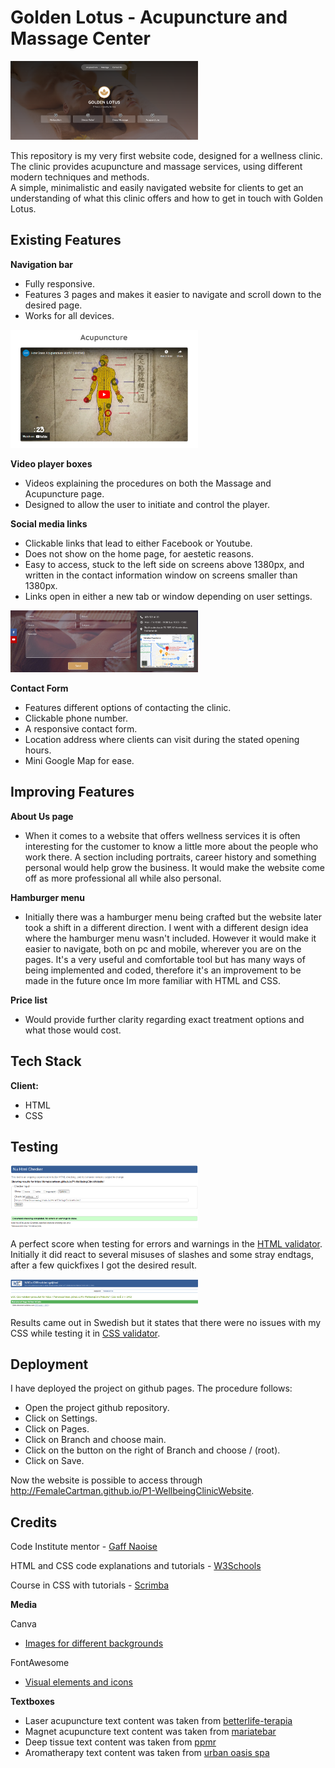 # Golden Lotus - Acupuncture and Massage Center
<img
  src="Assets\Images\homepage.png"
  alt="Screenshot of the front page"
  style="display: inline-block; margin: 0 auto; max-width: 300px">

This repository is my very first website code, designed for a wellness clinic. 
The clinic provides acupuncture and massage services, using different modern techniques and methods. <br>
A simple, minimalistic and easily navigated website for clients to get an understanding of what this clinic offers and how to get in touch with Golden Lotus.

## Existing Features

**Navigation bar** 
- Fully responsive. 
- Features 3 pages and makes it easier to navigate and scroll down to the desired page.
- Works for all devices.


<img
  src="Assets\Images\Videoplayer.png"
  alt="Screenshot of a videoplayer"
  style="display: inline-block; margin: 0 auto; max-width: 300px">


**Video player boxes**
- Videos explaining the procedures on both the Massage and Acupuncture page. 
- Designed to allow the user to initiate and control the player. 

**Social media links**
- Clickable links that lead to either Facebook or Youtube.
- Does not show on the home page, for aestetic reasons. 
- Easy to access, stuck to the left side on screens above 1380px, and written in the contact information window on screens smaller than 1380px. 
- Links open in either a new tab or window depending on user settings.


<img src="Assets\Images\Contactform.png"
  alt="Screenshot of the contact form where you also see the social link buttons"
  style="display: inline-block; margin: 0 auto; max-width: 300px">

**Contact Form** 
- Features different options of contacting the clinic. 
- Clickable phone number. 
- A responsive contact form. 
- Location address where clients can visit during the stated opening hours.
- Mini Google Map for ease.

## Improving Features


**About Us page**
- When it comes to a website that offers wellness services it is often interesting for the customer to know a little more about the people who work there. A section including portraits, career history and something personal would help grow the business. It would make the website come off as more professional all while also personal. 

**Hamburger menu**
- Initially there was a hamburger menu being crafted but the website later took a shift in a different direction. I went with a different design idea where the hamburger menu wasn't included. However it would make it easier to navigate, both on pc and mobile, wherever you are on the pages. It's a very useful and comfortable tool but has many ways of being implemented and coded, therefore it's an improvement to be made in the future once Im more familiar with HTML and CSS.

**Price list**
- Would provide further clarity regarding exact treatment options and what those would cost.

## Tech Stack
**Client:** 
- HTML
- CSS


## Testing
<img
  src="Assets\Images\validator.png"
  alt="Screenshot of the HTML validator"
  style="display: inline-block; margin: 0 auto; max-width: 300px">

A perfect score when testing for errors and warnings in the [HTML validator](https://validator.w3.org/). <br>
Initially it did react to several misuses of slashes and some stray endtags, after a few quickfixes I got the desired result.

  <img
  src="Assets\Images\validatorcss.png"
  alt="Screenshot of CSS validator"
  style="display: inline-block; margin: 0 auto; max-width: 300px">
  
  Results came out in Swedish but it states that there were no issues with my CSS while testing it in [CSS  validator](https://jigsaw.w3.org/css-validator/).


## Deployment

I have deployed the project on github pages. The procedure follows:
- Open the project github repository.
- Click on Settings.
- Click on Pages.
- Click on Branch and choose main.
- Click on the button on the right of Branch and choose / (root).
- Click on Save.

Now the website is possible to access through http://FemaleCartman.github.io/P1-WellbeingClinicWebsite.

## Credits

Code Institute mentor - [Gaff Naoise](https://github.com/NaoiseGaffney)

HTML and CSS code explanations and tutorials - [W3Schools](w3schools.com/)

Course in CSS with tutorials - [Scrimba](scrimba.com/learn/cssgrid)

 **Media**

Canva
- [Images for different backgrounds](canva.com)

FontAwesome
- [Visual elements and icons](fontawesome.com/icons)

**Textboxes**
- Laser acupuncture text content was taken from [betterlife-terapia](betterlife-terapia.pl/specials/laser-acupuncture/)
- Magnet acupuncture text content was taken from [mariatebar](https://mariatebar.com/specials/acupuncture-magnet-therapy/)
- Deep tissue text content was taken from [ppmr](https://www.ppmr.net/deep-tissue-massage)
- Aromatherapy text content was taken from [urban oasis spa](urban-oasis-spa.com/aromatherapy-massage)
